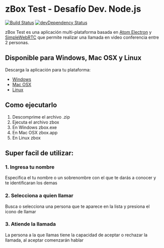 # zBox Test - Desafío Dev. Node.js

[![Build Status](https://travis-ci.org/atom/electron.svg?branch=master)](https://travis-ci.org/atom/electron)
[![devDependency Status](https://david-dm.org/atom/electron/dev-status.svg)](https://david-dm.org/atom/electron#info=devDependencies)

zBox Test es una aplicación multi-plataforma basada en [Atom Electron](http://electron.atom.io/) y [SimpleWebRTC](http://simplewebrtc.com) que permite realizar una llamada en video conferencia entre 2 personas.

## Disponible para Windows, Mac OSX y Linux

Descarga la aplicación para tu plataforma:
* [Windows](http://github.com/enahum/zBoxTest/releases/download/v1.0.0/zbox-1.0.0-win32-x64.zip)
* [Mac OSX](http://github.com/enahum/zBoxTest/releases/download/v1.0.0/zbox-1.0.0-darwin-x64.zip)
* [Linux](http://github.com/enahum/zBoxTest/releases/download/v1.0.0/zbox-1.0.0-win32-x64.zip)

## Como ejecutarlo
1. Descomprime el archivo .zip
2. Ejecuta el archivo zbox
  1. En Windows zbox.exe
  2. En Mac OSX zbox.app
  3. En Linux zbox

## Super facil de utilizar:

### 1. Ingresa tu nombre

Especifica el tu nombre o un sobrenombre con el que te darás a conocer y te identificaran los demas

### 2. Selecciona a quien llamar

Busca o selecciona una persona que te aparece en la lista y presiona el icono de llamar

### 3. Atiende la llamada

La persona a la que llamas tiene la capacidad de aceptar o rechazar la llamada, al aceptar comenzarán hablar



